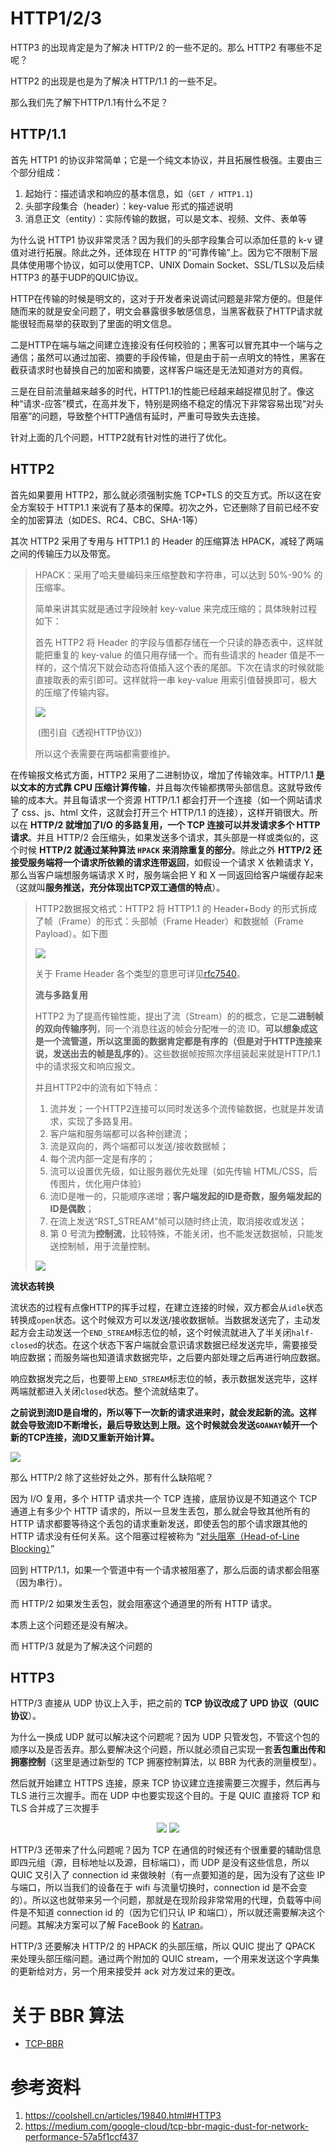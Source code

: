 # HTTP1/2/3

HTTP3 的出现肯定是为了解决 HTTP/2 的一些不足的。那么 HTTP2 有哪些不足呢？

HTTP2 的出现是也是为了解决 HTTP/1.1 的一些不足。

那么我们先了解下HTTP/1.1有什么不足？

## HTTP/1.1

首先 HTTP1 的协议非常简单；它是一个纯文本协议，并且拓展性极强。主要由三个部分组成：

1. 起始行：描述请求和响应的基本信息，如（`GET / HTTP1.1`)
2. 头部字段集合（header）：key-value 形式的描述说明
3. 消息正文（entity）：实际传输的数据，可以是文本、视频、文件、表单等

为什么说 HTTP1 协议非常灵活？因为我们的头部字段集合可以添加任意的 k-v 键值对进行拓展。除此之外，还体现在 HTTP 的“可靠传输”上。因为它不限制下层具体使用哪个协议，如可以使用TCP、UNIX Domain Socket、SSL/TLS以及后续 HTTP3 的基于UDP的QUIC协议。

HTTP在传输的时候是明文的，这对于开发者来说调试问题是非常方便的。但是伴随而来的就是安全问题了，明文会暴露很多敏感信息，当黑客截获了HTTP请求就能很轻而易举的获取到了里面的明文信息。

二是HTTP在端与端之间建立连接没有任何校验的；黑客可以冒充其中一个端与之通信；虽然可以通过加密、摘要的手段传输，但是由于前一点明文的特性，黑客在截获请求时也替换自己的加密和摘要，这样客户端还是无法知道对方的真假。

三是在目前流量越来越多的时代，HTTP1.1的性能已经越来越捉襟见肘了。像这种“请求-应答”模式，在高并发下，特别是网络不稳定的情况下非常容易出现“对头阻塞”的问题，导致整个HTTP通信有延时，严重可导致失去连接。

针对上面的几个问题，HTTP2就有针对性的进行了优化。

## HTTP2

首先如果要用 HTTP2，那么就必须强制实施 TCP+TLS 的交互方式。所以这在安全方案较于 HTTP1.1 来说有了基本的保障。初次之外，它还删除了目前已经不安全的加密算法（如DES、RC4、CBC、SHA-1等）

其次 HTTP2 采用了专用与 HTTP1.1 的 Header 的压缩算法 HPACK，减轻了两端之间的传输压力以及带宽。

> HPACK：采用了哈夫曼编码来压缩整数和字符串，可以达到 50%-90% 的压缩率。
>
> 简单来讲其实就是通过字段映射 key-value 来完成压缩的；具体映射过程如下：
>
> 首先 HTTP2 将 Header 的字段与值都存储在一个只读的静态表中，这样就能把重复的 key-value 的值只用存储一个。而有些请求的 header 值是不一样的，这个情况下就会动态将值插入这个表的尾部。下次在请求的时候就能直接取表的索引即可。这样就将一串 key-value 用索引值替换即可，极大的压缩了传输内容。
>
> ![](./asserts/index.png)
>
> ​													(图引自《透视HTTP协议》)
>
> 所以这个表需要在两端都需要维护。

在传输报文格式方面，HTTP2 采用了二进制协议，增加了传输效率。HTTP/1.1 **是以文本的方式靠 CPU 压缩计算传输**，并且每次传输都携带头部信息。这就导致传输的成本大。并且每请求一个资源 HTTP/1.1 都会打开一个连接（如一个网站请求了 css、js、html 文件，这就会打开三个 HTTP/1.1 的连接），这样开销很大。所以在 **HTTP/2 就增加了I/O 的多路复用，一个 TCP 连接可以并发请求多个 HTTP 请求**。并且 HTTP/2 会压缩头，如果发送多个请求，其头部是一样或类似的，这个时候 **HTTP/2 就通过某种算法 `HPACK` 来消除重复的部分**。除此之外 **HTTP/2 还接受服务端将一个请求所依赖的请求连带返回**，如假设一个请求 X 依赖请求 Y，那么当客户端想服务端请求 X 时，服务端会把 Y 和 X 一同返回给客户端缓存起来（这就叫**服务推送，充分体现出TCP双工通信的特点**）。

> HTTP2数据报文格式：HTTP2 将 HTTP1.1 的 Header+Body 的形式拆成了帧（Frame）的形式：头部帧（Frame Header）和数据帧（Frame Payload）。如下图
>
> ![](./asserts/http2-frame-format.png)
>
> 关于 Frame Header 各个类型的意思可详见[rfc7540](https://datatracker.ietf.org/doc/html/rfc7540#section-4.1)。
>
> **流与多路复用**
>
> HTTP2 为了提高传输性能，提出了流（Stream）的的概念，它是**二进制帧的双向传输序列**，同一个消息往返的帧会分配唯一的流 ID。**可以想象成这是一个流管道，所以这里面的数据肯定都是有序的（但是对于HTTP连接来说，发送出去的帧是乱序的）**。这些数据帧按照次序组装起来就是HTTP/1.1中的请求报文和响应报文。
>
> 并且HTTP2中的流有如下特点：
>
> 1. 流并发；一个HTTP2连接可以同时发送多个流传输数据，也就是并发请求，实现了多路复用。
> 2. 客户端和服务端都可以各种创建流；
> 3. 流是双向的，两个端都可以发送/接收数据帧；
> 4. 每个流内部一定是有序的；
> 5. 流可以设置优先级，如让服务器优先处理（如先传输 HTML/CSS，后传图片，优化用户体验）
> 6. 流ID是唯一的，只能顺序递增；**客户端发起的ID是奇数，服务端发起的ID是偶数**；
> 7. 在流上发送“RST_STREAM”帧可以随时终止流，取消接收或发送；
> 8. 第 0 号流为**控制流**，比较特殊，不能关闭，也不能发送数据帧，只能发送控制帧，用于流量控制。
>
> ![](./asserts/http2-transport-frame.png)

**流状态转换**

流状态的过程有点像HTTP的挥手过程，在建立连接的时候，双方都会从`idle`状态转换成`open`状态。这个时候双方可以发送/接收数据帧。当数据发送完了，主动发起方会主动发送一个`END_STREAM`标志位的帧，这个时候流就进入了半关闭`half-closed`的状态。在这个状态下客户端就会意识请求数据已经发送完毕，需要接受响应数据；而服务端也知道请求数据完毕，之后要内部处理之后再进行响应数据。

响应数据发完之后，也要带上`END_STREAM`标志位的帧，表示数据发送完毕，这样两端就都进入关闭`closed`状态。整个流就结束了。

**之前说到流ID是自增的，所以等下一次新的请求进来时，就会发起新的流。这样就会导致流ID不断增长，最后导致达到上限。这个时候就会发送`GOAWAY`帧开一个新的TCP连接，流ID又重新开始计算。**

![](./asserts/http2-stream-state-tranport.png)

那么 HTTP/2 除了这些好处之外，那有什么缺陷呢？

因为 I/O 复用，多个 HTTP 请求共一个 TCP 连接，底层协议是不知道这个 TCP 通道上有多少个 HTTP 请求的，所以一旦发生丢包，那么就会导致其他所有的 HTTP 请求都要等待这个丢包的请求重新发送，即使丢包的那个请求跟其他的 HTTP 请求没有任何关系。这个阻塞过程被称为 “[对头阻塞（Head-of-Line Blocking）](https://en.wikipedia.org/wiki/Head-of-line_blocking)”

回到 HTTP/1.1，如果一个管道中有一个请求被阻塞了，那么后面的请求都会阻塞（因为串行）。

而 HTTP/2 如果发生丢包，就会阻塞这个通道里的所有 HTTP 请求。

本质上这个问题还是没有解决。

而 HTTP/3 就是为了解决这个问题的

## HTTP3

HTTP/3 直接从 UDP 协议上入手，把之前的 **TCP 协议改成了 UPD 协议（QUIC 协议**）。

为什么一换成 UDP 就可以解决这个问题呢？因为 UDP 只管发包，不管这个包的顺序以及是否丢弃。那么要解决这个问题，所以就必须自己实现一套**丢包重出传和拥塞控制**（这里是通过新型的 TCP 拥塞控制算法，以 BBR 为代表的测量模型）。

然后就开始建立 HTTPS 连接，原来 TCP 协议建立连接需要三次握手，然后再与 TLS 进行三次握手。而在 UDP 中也要实现这个目的。于是 QUIC 直接将 TCP 和 TLS 合并成了三次握手

<center class="half">
<img src="asserts/http-request-over-tcp-tls@2x-292x300.png" />
<img src="asserts/http-request-over-quic@2x-300x215.png" />
</center>

HTTP/3 还带来了什么问题呢？因为 TCP 在通信的时候还有个很重要的辅助信息即四元组（源，目标地址以及源，目标端口），而 UDP 是没有这些信息，所以 QUIC 又引入了 connection id 来做映射（有一点要知道的是，因为没有了这些 IP 与端口，所以当我们的设备在于 wifi 与流量切换时，connection id 是不会变的）。所以这也就带来另一个问题，那就是在现阶段非常常用的代理，负载等中间件是不知道 connection id 的（因为它们只认 IP 和端口），所以就还需要解决这个问题。其解决方案可以了解 FaceBook 的 [Katran](https://github.com/facebookincubator/katran)。

HTTP/3 还要解决 HTTP/2 的 HPACK 的头部压缩，所以 QUIC 提出了 QPACK 来处理头部压缩问题。通过两个附加的 QUIC stream，一个用来发送这个字典集的更新给对方，另一个用来接受并 ack 对方发过来的更改。

# 关于 BBR 算法

- [TCP-BBR](TCP-BBR.md)

# 参考资料

1. https://coolshell.cn/articles/19840.html#HTTP3
2. https://medium.com/google-cloud/tcp-bbr-magic-dust-for-network-performance-57a5f1ccf437